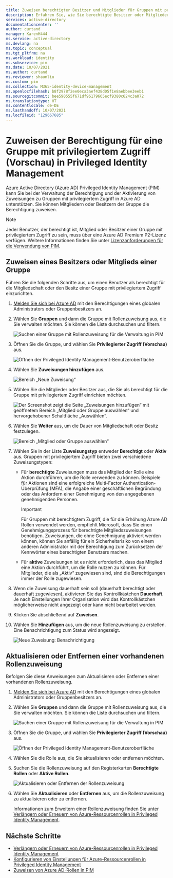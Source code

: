 ```yaml
---
title: Zuweisen berechtigter Besitzer und Mitglieder für Gruppen mit privilegiertem Zugriff – Azure Active Directory
description: Erfahren Sie, wie Sie berechtigte Besitzer oder Mitglieder einer Gruppe, der Rollen zugeordnet werden können, in Azure AD Privileged Identity Management (PIM) zuweisen.
services: active-directory
documentationcenter: ''
author: curtand
manager: KarenH444
ms.service: active-directory
ms.devlang: na
ms.topic: conceptual
ms.tgt_pltfrm: na
ms.workload: identity
ms.subservice: pim
ms.date: 10/07/2021
ms.author: curtand
ms.reviewer: shaunliu
ms.custom: pim
ms.collection: M365-identity-device-management
ms.openlocfilehash: b8f2978f2ee0eca3aef438d05f1e8aebbee3eeb1
ms.sourcegitcommit: bee590555f671df96179665ecf9380c624c3a072
ms.translationtype: HT
ms.contentlocale: de-DE
ms.lasthandoff: 10/07/2021
ms.locfileid: "129667685"
---
```

# <a name="assign-eligibility-for-a-privileged-access-group-preview-in-privileged-identity-management"></a>Zuweisen der Berechtigung für eine Gruppe mit privilegiertem Zugriff (Vorschau) in Privileged Identity Management

Azure Active Directory (Azure AD) Privileged Identity Management (PIM) kann Sie bei der Verwaltung der Berechtigung und der Aktivierung von Zuweisungen zu Gruppen mit privilegiertem Zugriff in Azure AD unterstützen. Sie können Mitgliedern oder Besitzern der Gruppe die Berechtigung zuweisen.

>[!NOTE]
>Jeder Benutzer, der berechtigt ist, Mitglied oder Besitzer einer Gruppe mit privilegiertem Zugriff zu sein, muss über eine Azure AD Premium P2-Lizenz verfügen. Weitere Informationen finden Sie unter [Lizenzanforderungen für die Verwendung von PIM](subscription-requirements.md).

## <a name="assign-an-owner-or-member-of-a-group"></a>Zuweisen eines Besitzers oder Mitglieds einer Gruppe

Führen Sie die folgenden Schritte aus, um einen Benutzer als berechtigt für die Mitgliedschaft oder den Besitz einer Gruppe mit privilegiertem Zugriff einzurichten.

1. [Melden Sie sich bei Azure AD](https://aad.portal.azure.com) mit den Berechtigungen eines globalen Administrators oder Gruppenbesitzers an.
1. Wählen Sie **Gruppen** und dann die Gruppe mit Rollenzuweisung aus, die Sie verwalten möchten. Sie können die Liste durchsuchen und filtern.

    ![Suchen einer Gruppe mit Rollenzuweisung für die Verwaltung in PIM](./media/groups-assign-member-owner/groups-list-in-azure-ad.png)

1. Öffnen Sie die Gruppe, und wählen Sie **Privilegierter Zugriff (Vorschau)** aus.

    ![Öffnen der Privileged Identity Management-Benutzeroberfläche](./media/groups-assign-member-owner/groups-discover-groups.png)

1. Wählen Sie **Zuweisungen hinzufügen** aus.

    ![Bereich „Neue Zuweisung“](./media/groups-assign-member-owner/groups-add-assignment.png)

1. Wählen Sie die Mitglieder oder Besitzer aus, die Sie als berechtigt für die Gruppe mit privilegiertem Zugriff einrichten möchten.

    ![Der Screenshot zeigt die Seite „Zuweisungen hinzufügen“ mit geöffnetem Bereich „Mitglied oder Gruppe auswählen“ und hervorgehobener Schaltfläche „Auswählen“.](./media/groups-assign-member-owner/add-assignments.png)

1. Wählen Sie **Weiter** aus, um die Dauer von Mitgliedschaft oder Besitz festzulegen.

    ![Bereich „Mitglied oder Gruppe auswählen“](./media/groups-assign-member-owner/assignment-duration.png)

1. Wählen Sie in der Liste **Zuweisungstyp** entweder **Berechtigt** oder **Aktiv** aus. Gruppen mit privilegiertem Zugriff bieten zwei verschiedene Zuweisungstypen:

    - Für **berechtigte** Zuweisungen muss das Mitglied der Rolle eine Aktion durchführen, um die Rolle verwenden zu können. Beispiele für Aktionen sind eine erfolgreiche Multi-Factor Authentication-Überprüfung (MFA), die Angabe einer geschäftlichen Begründung oder das Anfordern einer Genehmigung von den angegebenen genehmigenden Personen. 

      > [!Important]
      > Für Gruppen mit berechtigtem Zugriff, die für die Erhöhung Azure AD Rollen verwendet werden, empfiehlt Microsoft, dass Sie einen Genehmigungsprozess für berechtigte Mitgliedszuweisungen benötigen. Zuweisungen, die ohne Genehmigung aktiviert werden können, können Sie anfällig für ein Sicherheitsrisiko von einem anderen Administrator mit der Berechtigung zum Zurücksetzen der Kennwörter eines berechtigten Benutzers machen.

    - Für **aktive** Zuweisungen ist es nicht erforderlich, dass das Mitglied eine Aktion durchführt, um die Rolle nutzen zu können. Für Mitglieder, die als „Aktiv“ zugewiesen sind, sind die Berechtigungen immer der Rolle zugewiesen.

1. Wenn die Zuweisung dauerhaft sein soll (dauerhaft berechtigt oder dauerhaft zugewiesen), aktivieren Sie das Kontrollkästchen **Dauerhaft**. Je nach Einstellungen Ihrer Organisation wird das Kontrollkästchen möglicherweise nicht angezeigt oder kann nicht bearbeitet werden.

1. Klicken Sie abschließend auf **Zuweisen**.

1. Wählen Sie **Hinzufügen** aus, um die neue Rollenzuweisung zu erstellen. Eine Benachrichtigung zum Status wird angezeigt.

    ![Neue Zuweisung: Benachrichtigung](./media/groups-assign-member-owner/groups-assignment-notification.png)

## <a name="update-or-remove-an-existing-role-assignment"></a>Aktualisieren oder Entfernen einer vorhandenen Rollenzuweisung

Befolgen Sie diese Anweisungen zum Aktualisieren oder Entfernen einer vorhandenen Rollenzuweisung.

1. [Melden Sie sich bei Azure AD](https://aad.portal.azure.com) mit den Berechtigungen eines globalen Administrators oder Gruppenbesitzers an.
1. Wählen Sie **Gruppen** und dann die Gruppe mit Rollenzuweisung aus, die Sie verwalten möchten. Sie können die Liste durchsuchen und filtern.

    ![Suchen einer Gruppe mit Rollenzuweisung für die Verwaltung in PIM](./media/groups-assign-member-owner/groups-list-in-azure-ad.png)

1. Öffnen Sie die Gruppe, und wählen Sie **Privilegierter Zugriff (Vorschau)** aus.

    ![Öffnen der Privileged Identity Management-Benutzeroberfläche](./media/groups-assign-member-owner/groups-discover-groups.png)

1. Wählen Sie die Rolle aus, die Sie aktualisieren oder entfernen möchten.

1. Suchen Sie die Rollenzuweisung auf den Registerkarten **Berechtigte Rollen** oder **Aktive Rollen**.

    ![Aktualisieren oder Entfernen der Rollenzuweisung](./media/groups-assign-member-owner/groups-bring-under-management.png)

1. Wählen Sie **Aktualisieren** oder **Entfernen** aus, um die Rollenzuweisung zu aktualisieren oder zu entfernen.

    Informationen zum Erweitern einer Rollenzuweisung finden Sie unter [Verlängern oder Erneuern von Azure-Ressourcenrollen in Privileged Identity Management](pim-resource-roles-renew-extend.md).

## <a name="next-steps"></a>Nächste Schritte

- [Verlängern oder Erneuern von Azure-Ressourcenrollen in Privileged Identity Management](pim-resource-roles-renew-extend.md)
- [Konfigurieren von Einstellungen für Azure-Ressourcenrollen in Privileged Identity Management](pim-resource-roles-configure-role-settings.md)
- [Zuweisen von Azure AD-Rollen in PIM](pim-how-to-add-role-to-user.md)
